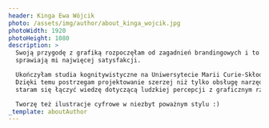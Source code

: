 ```yaml
---
header: Kinga Ewa Wójcik
photo: /assets/img/author/about_kinga_wojcik.jpg
photoWidth: 1920
photoHeight: 1080
description: >
  Swoją przygodę z grafiką rozpoczęłam od zagadnień brandingowych i to one
  sprawiają mi najwięcej satysfakcji.

  Ukończyłam studia kognitywistyczne na Uniwersytecie Marii Curie-Skłodowskiej.
  Dzięki temu postrzegam projektowanie szerzej niż tylko obsługę narzędzi i
  staram się łączyć wiedzę dotyczącą ludzkiej percepcji z graficznym rzemiosłem.

  Tworzę też ilustracje cyfrowe w niezbyt poważnym stylu :)
_template: aboutAuthor
---
```


